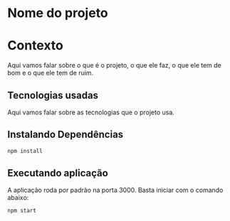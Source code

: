 
# Nome do projeto

# Contexto
Aqui vamos falar sobre o que é o projeto, o que ele faz, o que ele tem de bom e o que ele tem de ruim.

## Tecnologias usadas

Aqui vamos falar sobre as tecnologias que o projeto usa.

## Instalando Dependências

```bash 
npm install
``` 

## Executando aplicação

A aplicação roda por padrão na porta 3000. Basta iniciar com o comando abaixo:
  ```
  npm start
  ```